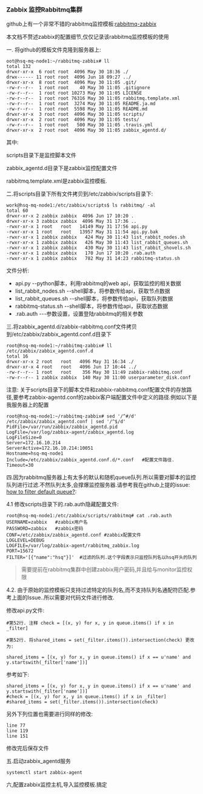 ### Zabbix 监控Rabbitmq集群



github上有一个非常不错的rabbitmq监控模板:[rabbitmq-zabbix](<https://github.com/jasonmcintosh/rabbitmq-zabbix>)

本文档不赘述zabbix的配置细节,仅仅记录该rabbitmq监控模板的使用

一. 将github的模板文件克隆到服务器上:

```
oot@hsq-mq-node1:~/rabbitmq-zabbix# ll
total 132
drwxr-xr-x  6 root root  4096 May 30 18:36 ./
drwx------ 11 root root  4096 Jun 18 09:27 ../
drwxr-xr-x  8 root root  4096 May 30 11:05 .git/
-rw-r--r--  1 root root    40 May 30 11:05 .gitignore
-rw-r--r--  1 root root 10273 May 30 11:05 LICENSE
-rw-r--r--  1 root root 76316 May 30 11:05 rabbitmq.template.xml
-rw-r--r--  1 root root  3274 May 30 11:05 README.ja.md
-rw-r--r--  1 root root  5598 May 30 11:05 README.md
drwxr-xr-x  3 root root  4096 May 30 11:05 scripts/
drwxr-xr-x  2 root root  4096 May 30 11:05 tests/
-rw-r--r--  1 root root   500 May 30 11:05 .travis.yml
drwxr-xr-x  2 root root  4096 May 30 11:05 zabbix_agentd.d/
```

其中:

scripts目录下是监控脚本文件

zabbix_agentd.d目录下是zabbix监控配置文件

rabbitmq.template.xml是zabbix监控模板.



二.将scripts目录下所有文件拷贝到/etc/zabbix/scripts目录下:

```
work@hsq-mq-node1:/etc/zabbix/scripts$ ls rabbitmq/ -al
total 60
drwxr-xr-x 2 zabbix zabbix  4096 Jun 17 10:20 .
drwxr-xr-x 3 zabbix zabbix  4096 May 31 17:36 ..
-rwxr-xr-x 1 root   root   14149 May 31 17:56 api.py
-rwxr-xr-x 1 root   root   13957 May 31 11:54 api.py.bak
-rwxr-xr-x 1 zabbix zabbix   424 May 30 11:43 list_rabbit_nodes.sh
-rwxr-xr-x 1 zabbix zabbix   426 May 30 11:43 list_rabbit_queues.sh
-rwxr-xr-x 1 zabbix zabbix   430 May 30 11:43 list_rabbit_shovels.sh
-rwxr-xr-x 1 zabbix zabbix   170 Jun 17 10:20 .rab.auth
-rwxr-xr-x 1 zabbix zabbix   782 May 31 14:23 rabbitmq-status.sh
```

文件分析:

* api.py                                --python脚本，利用rabbitmq的web api，获取监控的相关数据
* list_rabbit_nodes.sh       --shell脚本，将参数传给api，获取节点数据
* list_rabbit_queues.sh     --shell脚本，将参数传给api，获取队列数据
* rabbitmq-status.sh        --shell脚本，将参数传给api，获取状态数据
* .rab.auth                          ---参数设置，设置登陆rabbitmq的相关参数



三.将zabbix_agentd.d/zabbix-rabbitmq.conf文件拷贝到/etc/zabbix/zabbix_agentd.conf.d目录下

```
root@hsq-mq-node1:~/rabbitmq-zabbix# ll /etc/zabbix/zabbix_agentd.conf.d
total 16
drwxr-xr-x 2 root   root   4096 May 31 16:34 ./
drwxr-xr-x 4 root   root   4096 Jun 17 10:44 ../
-rw-r--r-- 1 root   root    356 May 30 11:49 zabbix-rabbitmq.conf
-rw-r--r-- 1 zabbix zabbix  140 May 30 11:00 userparameter_disk.conf
```



注意: 关于scripts目录下的脚本文件和zabbix-rabbitmq.conf配置文件的存放路径,要参考zabbix-agentd.conf的zabbix客户端配置文件中定义的路径.例如以下是我服务器上的配置

```
root@hsq-mq-node1:~/rabbitmq-zabbix# sed '/^#/d' /etc/zabbix/zabbix_agentd.conf | sed '/^$/d'
PidFile=/var/run/zabbix/zabbix_agentd.pid
LogFile=/var/log/zabbix-agent/zabbix_agentd.log
LogFileSize=0
Server=172.16.10.214
ServerActive=172.16.10.214:10051
Hostname=hsq-mq-node1
Include=/etc/zabbix/zabbix_agentd.conf.d/*.conf   #配置文件路径.
Timeout=30
```



四.因为rabbitmq服务器上有太多的默认和随机queue队列.所以需要对脚本的监控队列进行过滤.不然队列太多,会撑爆监控服务器.请参考我在github上提的issue: [how to filter default queue?](<https://github.com/jasonmcintosh/rabbitmq-zabbix/issues/104>):

4.1 修改scripts目录下的.rab.auth隐藏配置文件:

```
root@hsq-mq-node1:/etc/zabbix/scripts/rabbitmq# cat .rab.auth
USERNAME=zabbix   #zabbix用户名
PASSWORD=zabbix   #zabbix密码
CONF=/etc/zabbix/zabbix_agentd.conf #zabbix配置文件
LOGLEVEL=DEBUG 
LOGFILE=/var/log/zabbix-agent/rabbitmq_zabbix.log 
PORT=15672  
FILTER='[{"name":"hsq"}]'  #过滤的队列.这个字段表示只监控队列名以hsq开头的队列
```

> 需要提前在rabbitmq集群中创建zabbix用户密码,并且给与monitor监控权限



4.2. 由于原始的监控模板只支持过滤特定的队列名,而不支持队列名通配符匹配.参考上面的Issue..所以需要对代码文件进行修改.

修改api.py文件:

```
#第52行. 注释 check = [(x, y) for x, y in queue.items() if x in _filter]
```

```
#第52行. 将shared_items = set(_filter.items()).intersection(check) 更改为:

shared_items = [(x, y) for x, y in queue.items() if x == u'name' and y.startswith(_filter['name'])]
```

参考如下:

```
shared_items = [(x, y) for x, y in queue.items() if x == u'name' and y.startswith(_filter['name'])]
#check = [(x, y) for x, y in queue.items() if x in _filter]
#shared_items = set(_filter.items()).intersection(check)
```

另外下列位置也需要进行同样的修改:

```
line 77
line 119
line 151
```

修改完后保存文件

五.启动zabbix_agentd服务

```
systemctl start zabbix-agent
```

六,配置zabbix监控主机,导入监控模板.搞定